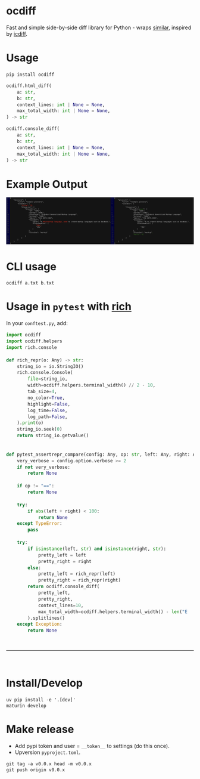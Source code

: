 # ocdiff

Fast and simple side-by-side diff library for Python - wraps [similar](https://crates.io/crates/similar), inspired by [icdiff](https://github.com/jeffkaufman/icdiff).

# Usage

```shell
pip install ocdiff
```

```python
ocdiff.html_diff(
    a: str,
    b: str,
    context_lines: int | None = None,
    max_total_width: int | None = None,
) -> str
```

```python
ocdiff.console_diff(
    a: str,
    b: str,
    context_lines: int | None = None,
    max_total_width: int | None = None,
) -> str
```

# Example Output

![Screenshot](screenshot-1.png)

# CLI usage

```shell
ocdiff a.txt b.txt
```

# Usage in `pytest` with [rich](https://github.com/Textualize/rich)

In your `conftest.py`, add:

```python
import ocdiff
import ocdiff.helpers
import rich.console

def rich_repr(o: Any) -> str:
    string_io = io.StringIO()
    rich.console.Console(
        file=string_io,
        width=ocdiff.helpers.terminal_width() // 2 - 10,
        tab_size=4,
        no_color=True,
        highlight=False,
        log_time=False,
        log_path=False,
    ).print(o)
    string_io.seek(0)
    return string_io.getvalue()


def pytest_assertrepr_compare(config: Any, op: str, left: Any, right: Any) -> list[str] | None:
    very_verbose = config.option.verbose >= 2
    if not very_verbose:
        return None

    if op != "==":
        return None

    try:
        if abs(left + right) < 100:
            return None
    except TypeError:
        pass

    try:
        if isinstance(left, str) and isinstance(right, str):
            pretty_left = left
            pretty_right = right
        else:
            pretty_left = rich_repr(left)
            pretty_right = rich_repr(right)
        return ocdiff.console_diff(
            pretty_left,
            pretty_right,
            context_lines=10,
            max_total_width=ocdiff.helpers.terminal_width() - len("E     "),
        ).splitlines()
    except Exception:
        return None
```

<br>
<hr>
<br>

# Install/Develop

```shell
uv pip install -e '.[dev]'
maturin develop
```

# Make release

- Add pypi token and user = `__token__` to settings (do this once).
- Upversion `pyproject.toml`.

```shell
git tag -a v0.0.x head -m v0.0.x
git push origin v0.0.x
```
